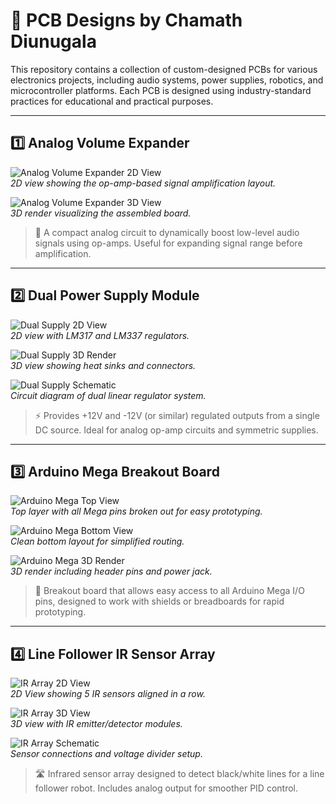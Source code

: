 # 🧠 PCB Designs by Chamath Diunugala

This repository contains a collection of custom-designed PCBs for various electronics projects, including audio systems, power supplies, robotics, and microcontroller platforms. Each PCB is designed using industry-standard practices for educational and practical purposes.

---

## 1️⃣ Analog Volume Expander

![Analog Volume Expander 2D View](images/volume_expander_top.png)  
*2D view showing the op-amp-based signal amplification layout.*

![Analog Volume Expander 3D View](images/volume_expander_3d.png)  
*3D render visualizing the assembled board.*

> 📌 A compact analog circuit to dynamically boost low-level audio signals using op-amps. Useful for expanding signal range before amplification.

---

## 2️⃣ Dual Power Supply Module

![Dual Supply 2D View](images/dual_supply_top.png)  
*2D view with LM317 and LM337 regulators.*

![Dual Supply 3D Render](images/dual_supply_3d.png)  
*3D view showing heat sinks and connectors.*

![Dual Supply Schematic](images/dual_supply_schematic.png)  
*Circuit diagram of dual linear regulator system.*

> ⚡ Provides +12V and -12V (or similar) regulated outputs from a single DC source. Ideal for analog op-amp circuits and symmetric supplies.

---

## 3️⃣ Arduino Mega Breakout Board

![Arduino Mega Top View](images/top.png)  
*Top layer with all Mega pins broken out for easy prototyping.*

![Arduino Mega Bottom View](images/bottom.png)  
*Clean bottom layout for simplified routing.*

![Arduino Mega 3D Render](images/mega_breakout_3d.png)  
*3D render including header pins and power jack.*

> 🤖 Breakout board that allows easy access to all Arduino Mega I/O pins, designed to work with shields or breadboards for rapid prototyping.

---

## 4️⃣ Line Follower IR Sensor Array

![IR Array 2D View](images/line_follower_top.png)  
*2D View showing 5 IR sensors aligned in a row.*

![IR Array 3D View](images/line_follower_3d.png)  
*3D view with IR emitter/detector modules.*

![IR Array Schematic](images/line_follower_schematic.png)  
*Sensor connections and voltage divider setup.*

> 🛣️ Infrared sensor array designed to detect black/white lines for a line follower robot. Includes analog output for smoother PID control.
